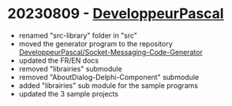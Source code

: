 # 20230809 - [DeveloppeurPascal](https://github.com/DeveloppeurPascal)

* renamed "src-library" folder in "src"
* moved the generator program to the repository [DeveloppeurPascal/Socket-Messaging-Code-Generator](https://github.com/DeveloppeurPascal/Socket-Messaging-Code-Generator)
* updated the FR/EN docs
* removed "librairies" submodule
* removed "AboutDialog-Delphi-Component" submodule
* added "librairies" sub module for the sample programs
* updated the 3 sample projects
